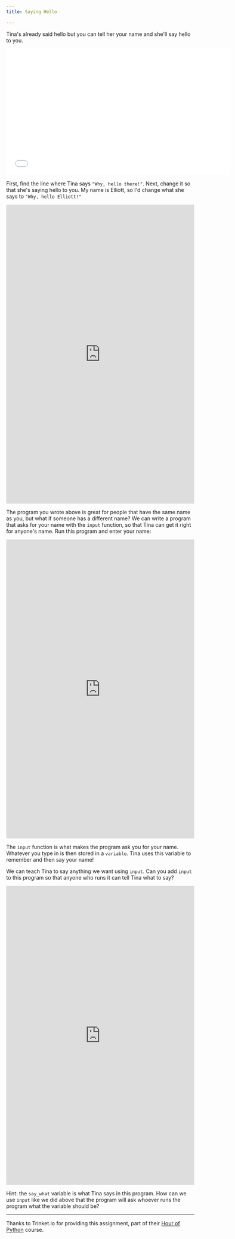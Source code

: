 ```yaml
---
title: Saying Hello

---
```



Tina's already said hello but you can tell her your name and she'll say hello to you.

<iframe src="//player.vimeo.com/video/107445354?title=0&amp;byline=0&amp;portrait=0" width="600" height="338" frameborder="0" webkitallowfullscreen mozallowfullscreen allowfullscreen></iframe>

First, find the line where Tina says `"Why, hello there!"`.  Next, change it so that she's saying hello to you.  My name is Elliott, so I'd change what she says to `"Why, hello Elliott!"`

<iframe width="100%" height="800" src="https://trinket.io/tools/1.0/jekyll/embed/python#code=import%20turtle%0Atina%20%3D%20turtle.Turtle%28%29%0Atina.shape%28%27turtle%27%29%0A%0Atina.penup%28%29%0Atina.forward%2820%29%0Atina.write%28%22Why%2C%20hello%20there%21%22%29%0Atina.backward%2820%29" frameborder="0" marginwidth="0" marginheight="0" allowfullscreen></iframe>

The program you wrote above is great for people that have the same name as you, but what if someone has a different name?  We can write a program that asks for your name with the `input` function, so that Tina can get it right for anyone's name.  Run this program and enter your name:

<iframe width="100%" height="800" src="https://trinket.io/tools/1.0/jekyll/embed/python#code=import%20turtle%0Atina%20%3D%20turtle.Turtle%28%29%0Atina.shape%28%27turtle%27%29%0A%0Ayour_name%20%3D%20input%28%22What%27s%20your%20name%3F%22%29%0A%0Atina.penup%28%29%0Atina.forward%2820%29%0Atina.write%28%22Why%2C%20hello%2C%20%22%20%2B%20your_name%20%2B%20%22%21%22%29%0Atina.backward%2820%29" frameborder="0" marginwidth="0" marginheight="0" allowfullscreen></iframe>

The `input` function is what makes the program ask you for your name.  Whatever you type in is then stored in a `variable`.  Tina uses this variable to remember and then say your name!

We can teach Tina to say anything we want using `input`.  Can you add `input` to this program so that anyone who runs it can tell Tina what to say?

<iframe width="100%" height="800" src="https://trinket.io/tools/1.0/jekyll/embed/python#code=import%20turtle%0Atina%20%3D%20turtle.Turtle%28%29%0Atina.shape%28%27turtle%27%29%0A%0Asay_what%20%3D%20%22What%20should%20I%20say%3F%22%0A%0Atina.penup%28%29%0Atina.forward%2820%29%0Atina.write%28say_what%29%0Atina.backward%2820%29" frameborder="0" marginwidth="0" marginheight="0" allowfullscreen></iframe>

Hint: the `say_what` variable is what Tina says in this program. How can we use `input` like we did above that the program will ask whoever runs the program what the variable should be?


---

Thanks to Trinket.io for providing this assignment, 
part of their [Hour of Python](https://hourofpython.com/a-visual-introduction-to-python/) 
course.

